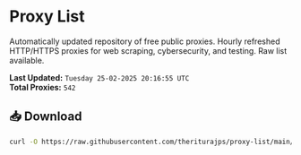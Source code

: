 # Proxy List

Automatically updated repository of free public proxies. Hourly refreshed HTTP/HTTPS proxies for web scraping, cybersecurity, and testing. Raw list available.

**Last Updated:** `Tuesday 25-02-2025 20:16:55 UTC`  
**Total Proxies:** `542`

## 📥 Download
```bash
curl -O https://raw.githubusercontent.com/theriturajps/proxy-list/main/proxies.txt

